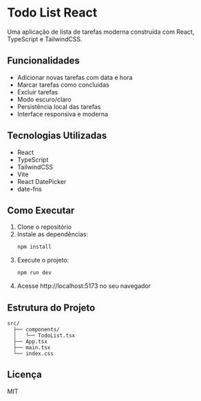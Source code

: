 # Todo List React

Uma aplicação de lista de tarefas moderna construída com React, TypeScript e TailwindCSS.

## Funcionalidades

- Adicionar novas tarefas com data e hora
- Marcar tarefas como concluídas
- Excluir tarefas
- Modo escuro/claro
- Persistência local das tarefas
- Interface responsiva e moderna

## Tecnologias Utilizadas

- React
- TypeScript
- TailwindCSS
- Vite
- React DatePicker
- date-fns

## Como Executar

1. Clone o repositório
2. Instale as dependências:
   ```bash
   npm install
   ```
3. Execute o projeto:
   ```bash
   npm run dev
   ```
4. Acesse http://localhost:5173 no seu navegador

## Estrutura do Projeto

```
src/
  ├── components/
  │   └── TodoList.tsx
  ├── App.tsx
  ├── main.tsx
  └── index.css
```

## Licença

MIT
